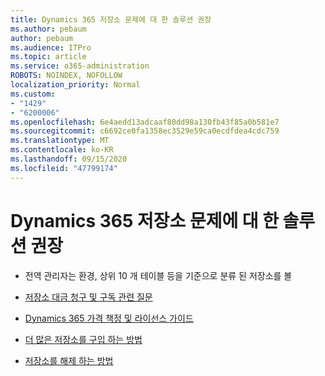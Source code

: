 ```yaml
---
title: Dynamics 365 저장소 문제에 대 한 솔루션 권장
ms.author: pebaum
author: pebaum
ms.audience: ITPro
ms.topic: article
ms.service: o365-administration
ROBOTS: NOINDEX, NOFOLLOW
localization_priority: Normal
ms.custom:
- "1429"
- "6200006"
ms.openlocfilehash: 6e4aedd13adcaaf80dd98a130fb43f85a0b581e7
ms.sourcegitcommit: c6692ce0fa1358ec3529e59ca0ecdfdea4cdc759
ms.translationtype: MT
ms.contentlocale: ko-KR
ms.lasthandoff: 09/15/2020
ms.locfileid: "47799174"
---
```

# <a name="recommend-solutions-for-dynamics-365-storage-issues"></a>Dynamics 365 저장소 문제에 대 한 솔루션 권장

* 전역 관리자는 환경, 상위 10 개 테이블 등을 기준으로 분류 된 저장소를 볼

* [저장소 대금 청구 및 구독 관련 질문](https://docs.microsoft.com/dynamics365/customer-engagement/admin/contact-information-microsoft-dynamics-365-online-billing-support)

* [Dynamics 365 가격 책정 및 라이선스 가이드](https://dynamics.microsoft.com/pricing/)

* [더 많은 저장소를 구입 하는 방법](https://docs.microsoft.com/dynamics365/customer-engagement/admin/manage-storage#add-storage-to-dynamics-365-online)

* [저장소를 해제 하는 방법](https://docs.microsoft.com/dynamics365/customer-engagement/admin/free-storage-space)
